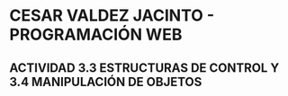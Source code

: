 # CESAR VALDEZ JACINTO - PROGRAMACIÓN WEB
## ACTIVIDAD 3.3 ESTRUCTURAS DE CONTROL Y 3.4 MANIPULACIÓN DE OBJETOS